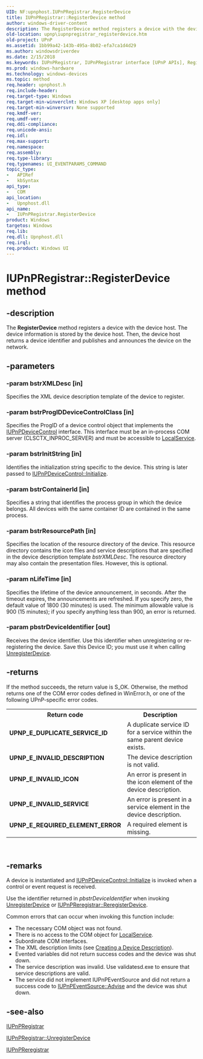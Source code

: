 ```yaml
---
UID: NF:upnphost.IUPnPRegistrar.RegisterDevice
title: IUPnPRegistrar::RegisterDevice method
author: windows-driver-content
description: The RegisterDevice method registers a device with the device host. The device information is stored by the device host. Then, the device host returns a device identifier and publishes and announces the device on the network.
old-location: upnp\iupnpregistrar_registerdevice.htm
old-project: UPnP
ms.assetid: 1bb99a42-143b-495a-8b02-efa7ca1d4d29
ms.author: windowsdriverdev
ms.date: 2/15/2018
ms.keywords: IUPnPRegistrar, IUPnPRegistrar interface [UPnP APIs], RegisterDevice method, IUPnPRegistrar::RegisterDevice, RegisterDevice method [UPnP APIs], RegisterDevice method [UPnP APIs], IUPnPRegistrar interface, RegisterDevice,IUPnPRegistrar.RegisterDevice, _upnp_iupnpregistrar_registerdevice, upnp.iupnpregistrar_registerdevice, upnphost/IUPnPRegistrar::RegisterDevice
ms.prod: windows-hardware
ms.technology: windows-devices
ms.topic: method
req.header: upnphost.h
req.include-header: 
req.target-type: Windows
req.target-min-winverclnt: Windows XP [desktop apps only]
req.target-min-winversvr: None supported
req.kmdf-ver: 
req.umdf-ver: 
req.ddi-compliance: 
req.unicode-ansi: 
req.idl: 
req.max-support: 
req.namespace: 
req.assembly: 
req.type-library: 
req.typenames: UI_EVENTPARAMS_COMMAND
topic_type:
-	APIRef
-	kbSyntax
api_type:
-	COM
api_location:
-	Upnphost.dll
api_name:
-	IUPnPRegistrar.RegisterDevice
product: Windows
targetos: Windows
req.lib: 
req.dll: Upnphost.dll
req.irql: 
req.product: Windows UI
---
```


# IUPnPRegistrar::RegisterDevice method


## -description


The 
<b>RegisterDevice</b> method registers a device with the device host. The device information is stored by the device host. Then, the device host returns a device identifier and publishes and announces the device on the network.


## -parameters




### -param bstrXMLDesc [in]

Specifies the XML device description template of the device to register.


### -param bstrProgIDDeviceControlClass [in]

Specifies the ProgID of a device control object that implements the 
<a href="https://msdn.microsoft.com/c5d68459-f4ba-4df1-a00c-be86e24ce29f">IUPnPDeviceControl</a> interface. This interface must be an in-process COM server (CLSCTX_INPROC_SERVER) and must be accessible to <a href="https://msdn.microsoft.com/5409e2fe-a349-4739-a481-f8a35fd3c9b4">LocalService</a>.


### -param bstrInitString [in]

Identifies the initialization string specific to the device. This string is later passed to 
<a href="https://msdn.microsoft.com/0c1ea343-f04b-414d-92cf-044cb117bc9c">IUPnPDeviceControl::Initialize</a>.


### -param bstrContainerId [in]

Specifies a string that identifies the process group in which the device belongs. All devices with the same container ID are contained in the same process.


### -param bstrResourcePath [in]

Specifies the location of the resource directory of the device. This resource directory contains the icon files and service descriptions that are specified in the device description template <i>bstrXMLDesc</i>. The resource directory may also contain the presentation files. However, this is optional.


### -param nLifeTime [in]

Specifies the lifetime of the device announcement, in seconds. After the timeout expires, the announcements are refreshed. If you specify zero, the default value of 1800 (30 minutes) is used. The minimum allowable value is 900 (15 minutes); if you specify anything less than 900, an error is returned.


### -param pbstrDeviceIdentifier [out]

Receives the device identifier. Use this identifier when unregistering or re-registering the device. Save this Device ID; you must use it when calling 
<a href="https://msdn.microsoft.com/76fca00c-8638-4e2f-8dd1-20b24cde0108">UnregisterDevice</a>.


## -returns



If the method succeeds, the return value is S_OK. Otherwise, the method returns one of the COM error codes defined in WinError.h, or one of the following UPnP-specific error codes.

<table>
<tr>
<th>Return code</th>
<th>Description</th>
</tr>
<tr>
<td width="40%">
<dl>
<dt><b>UPNP_E_DUPLICATE_SERVICE_ID</b></dt>
</dl>
</td>
<td width="60%">
A duplicate service ID for a service within the same parent device exists.

</td>
</tr>
<tr>
<td width="40%">
<dl>
<dt><b>UPNP_E_INVALID_DESCRIPTION</b></dt>
</dl>
</td>
<td width="60%">
The device description is not valid.

</td>
</tr>
<tr>
<td width="40%">
<dl>
<dt><b>UPNP_E_INVALID_ICON</b></dt>
</dl>
</td>
<td width="60%">
An error is present in the icon element of the device description.

</td>
</tr>
<tr>
<td width="40%">
<dl>
<dt><b>UPNP_E_INVALID_SERVICE</b></dt>
</dl>
</td>
<td width="60%">
An error is present in a service element in the device description.

</td>
</tr>
<tr>
<td width="40%">
<dl>
<dt><b>UPNP_E_REQUIRED_ELEMENT_ERROR</b></dt>
</dl>
</td>
<td width="60%">
A required element is missing.

</td>
</tr>
</table>
 




## -remarks



A device is instantiated and 
<a href="https://msdn.microsoft.com/0c1ea343-f04b-414d-92cf-044cb117bc9c">IUPnPDeviceControl::Initialize</a> is invoked when a control or event request is received.

Use the identifier returned in <i>pbstrDeviceIdentifier</i> when invoking 
<a href="https://msdn.microsoft.com/76fca00c-8638-4e2f-8dd1-20b24cde0108">UnregisterDevice</a> or 
<a href="https://msdn.microsoft.com/9f8a0a49-49e4-47b9-93bf-ca32cc80e243">IUPnPReregistrar::ReregisterDevice</a>.


Common errors that can occur when invoking this function include:

<ul>
<li>The necessary COM object was not found.</li>
<li>There is no access to the COM object for <a href="https://msdn.microsoft.com/5409e2fe-a349-4739-a481-f8a35fd3c9b4">LocalService</a>.</li>
<li>Subordinate COM interfaces.</li>
<li>The XML description limits (see 
<a href="https://msdn.microsoft.com/b2a7d342-958c-439d-8b17-b4fdc5fbad12">Creating a Device Description</a>).</li>
<li>Evented variables did not return success codes and the device was shut down.</li>
<li>The service description was invalid. Use validatesd.exe to ensure that service descriptions are valid.</li>
<li>The service did not implement IUPnPEventSource and did not return a success code to 
<a href="https://msdn.microsoft.com/ec68f4ff-7549-4d48-b347-0320bc55329c">IUPnPEventSource::Advise</a> and the device was shut down.</li>
</ul>





## -see-also




<a href="https://msdn.microsoft.com/c851e102-4f03-4a21-9e62-9b5c60a728f3">IUPnPRegistrar</a>



<a href="https://msdn.microsoft.com/76fca00c-8638-4e2f-8dd1-20b24cde0108">IUPnPRegistrar::UnregisterDevice</a>



<a href="https://msdn.microsoft.com/e01f325b-8fbd-43f2-a835-41cd3232f62e">IUPnPReregistrar</a>
 

 


